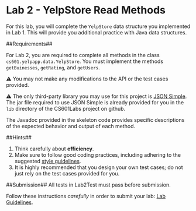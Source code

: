 Lab 2 - YelpStore Read Methods
==========================

For this lab, you will complete the `YelpStore` data structure you implemented in Lab 1. This will provide you additional practice with Java data structures.

##Requirements##

For Lab 2, you are required to complete all methods in the class `cs601.yelpapp.data.YelpStore`. You must implement the methods `getBuinesses`, `getRating`, and `getUsers`. 

:warning: You may not make any modifications to the API or the test cases provided.

:warning: The only third-party library you may use for this project is [JSON Simple](https://code.google.com/p/json-simple/). The jar file required to use JSON Simple is already provided for you in the `lib` directory of the CS601Labs project on github. 

The Javadoc provided in the skeleton code provides specific descriptions of the expected behavior and output of each method.

##Hints##
1. Think carefully about **efficiency**. 
2. Make sure to follow good coding practices, including adhering to the suggested [style guidelines](https://github.com/CS601-F15/lectures/blob/master/Notes/style.md).
3. It is highly recommended that you design your own test cases; do not just rely on the test cases provided for you.


##Submission##
All tests in Lab2Test must pass before submission.

Follow these instructions *carefully* in order to submit your lab: [Lab Guidelines](https://github.com/CS601-F15/lectures/blob/master/Notes/labguidelines.md).